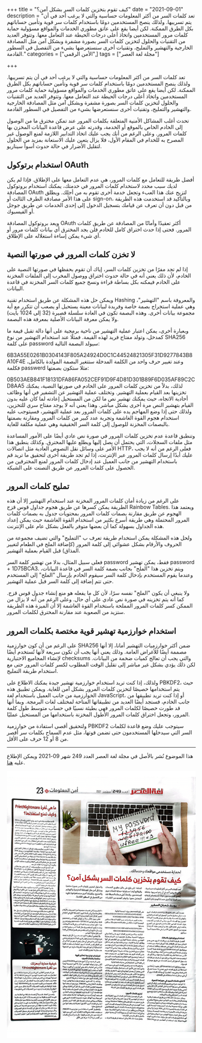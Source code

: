+++
title = "كيف تقوم بتخزين كلمات السر بشكل آمن؟"
date = "2021-09-01"
description = "تعد كلمات السر من أكثر المعلومات حساسية والتي لا يرغب أحد في أن يتم تسريبها. ولذلك ينصح المستخدمين دومًا باستخدام كلمات سر قوية وتأمين حساباتهم بكل الطرق الممكنة. لكن أيضا يقع على عاتق مطوري الخدمات والمواقع مسؤولية حماية كلمات مرور المستخدمين واتخاذ أعلى درجات الحيطة عند التعامل معها. وتتوفر العديد من التقنيات والحلول لتخزين كلمات السر بصورة مشفرة وبشكل آمن مثل المصادقة الخارجية والتهشير والتمليح، وتقنيات أخرى سنستعرضها بشيء من التفصيل في السطور القادمة."
categories = ["اﻷمن الرقمي",]
tags = ["مجلة لغة العصر"]

+++

تعد كلمات السر من أكثر المعلومات حساسية والتي لا يرغب أحد في أن يتم تسريبها. ولذلك ينصح المستخدمين دومًا باستخدام كلمات سر قوية وتأمين حساباتهم بكل الطرق الممكنة. لكن أيضا يقع على عاتق مطوري الخدمات والمواقع مسؤولية حماية كلمات مرور المستخدمين واتخاذ أعلى درجات الحيطة عند التعامل معها. وتتوفر العديد من التقنيات والحلول لتخزين كلمات السر بصورة مشفرة وبشكل آمن مثل المصادقة الخارجية والتهشير والتمليح، وتقنيات أخرى سنستعرضها بشيء من التفصيل في السطور القادمة.

تحدث أغلب المشاكل الأمنية المتعلقة بكلمات المرور عند تمكن مخترق ما من الوصول إلى الخادم الخاص بالموقع أو الخدمة، وقدرته على عرض قاعدة البيانات المخزن بها كلمات المرور. وعلى الرغم من أنك يجب عليك اتخاذ التدابير اللازمة لمنع الوصول غير المصرح به للخدام في المقام الأول، فلا يزال يتعين عليك الاستعانة بمزيد من الحلول لتقليل الأضرار في حالة حدوث أسوأ سيناريو.

## استخدام برتوكول OAuth

أفضل طريقة للتعامل مع كلمات المرور، هي عدم التعامل معها على الإطلاق. فإذا لم يكن لديك سبب محدد لاستخدام كلمات المرور في خدمتك، يمكنك استخدام بروتوكول المصادقة OAuth لتزيح عنك هذا العبء وتجعل خدمة أخرى تقوم به من أجلك. ويطلق على هذا الأمر مصادقة الطرف الثالث أو sign-on، وبالتأكيد قد استخدمت هذه الطريقة من قبل دون أن تعرف عن قيامك بتسجيل الدخول إلى إحدى الخدمات عن طريق جوجل أو الفيسبوك.

ويعد بروتوكول المصادقة OAuth أكثر تعقيدًا وأمانًا من المصادقة عن طريق كلمات المرور. فحتى إذا حدث اختراق كامل للخادم فلن يجد المخترق أي بيانات كلمات مرور أو أي شيء يمكن إساءة استغلاله على الإطلاق.

## لا تخزن كلمات المرور في صورتها النصية

إذا لم تجد مفرًا من تخزين كلمات السر، إياك أن تقوم بحفظها في صورتها النصية على الخادم، لأن ذلك يعني أنه في حالة حدوث اختراق ووصول المخرب إلى الملفات المخزنة على الخادم فيمكنه بكل بساطة قراءة ونسخ جميع كلمات السر المخزنة في قاعدة البيانات.

ويمكن حل هذه المشكلة عن طريق استخدام تقنية Hashing والمعروفة باسم "التهشير"، وهي عملية استخراج بصمة خاصة وفريدة لبيانات معينة يستحيل أو يصعب أن تتكرر مع أية مجموعة بيانات أخرى. وهذه البصمة تكون في العادة سلسلة قصيرة (32 إلى 1024 بايت) ولا يمكن معرفة البيانات الأصلية بمعرفة هذه البصمة.

وبعبارة أخرى، يمكن اعتبار عملية التهشير من ناحية برمجية على أنها دالة تقبل قيمة ما كمدخل، وتولد مفتاح فريد لهذه القيمة. فمثلًا عند استخدام التهشير من نوع SHA256 على كلمة password سيولد البصمة التالية:

6B3A55E0261B0304143F805A24924D0C1C44524821305F31D9277843B8A10F4E
وعند تغيير حرف واحد من الكلمة المدخلة ستتغير البصمة المولدة بالكامل، فكلمة passwerd مثلا ستكون بصمتها:

0B503AEB841F18131DFA86FA052CEF91D9F4D81D301B89F6D035AF89C2CD8AA5
لذلك، بدلاً من تخزين كلمات المرور على الخادم في صورتها النصية، يمكنك تخزينها بعد القيام بعملية التهشير. وتختلف عملية التهشير عن التشفير في أنها وظائف أحادية الاتجاه، حيث يمكنك تهشير نص ما لكن من المستحيل إعادته لما كان عليه بدون القيام بتهشير النص مرة أخرى بشكل مباشر. وهذا يعني أنه لا يوجد مفتاح سري للتخزين، ولذلك حتى إذا وضع المهاجم يده على كلمات المرور بعد عملية التهشير، فسيتوجب عليه استخدام هجوم القوة الغاشمة وتجربة عدد كبير من كلمات المرور ومقارنة بصمتها بالبصمات المخزنة للوصول إلى كلمة السر الحقيقية وهي عملية مكلفة للغاية.

وتنطبق قاعدة عدم تخزين كلمات المرور في صورة نص عادي أيضًا على الأمور المساعدة مثل ملفات السجلات، التي يحتمل أن يصل إليها ويطلع عليها المخترق. وكذلك ينطبق هذا الأمر على وسائل نقل النصوص العادية مثل اتصالات HTTP، فعلى الرغم من أنه لا يجب عليك أبدًا إرسال كلمات المرور عبر الإنترنت، إذا لم تجد طريقة أخرى لتحقيق ما تريد قم باستخدام التهشير من جانب العميل عند إدخال كلمات المرور لمنع المخترقين من الحصول على كلمات المرور عن طريق التصنت على الشبكة.

## تمليح كلمات المرور

على الرغم من زيادة أمان كلمات المرور المخزنة عند استخدام التهشير إلا أن هذه الطريقة يمكن كسرها عن طريق هجوم جداول قوس قزح Rainbow Tables. ويعتمد هذا الهجوم عن طريق مقارنة بصمات كلمات المرور بمحتويات جدول به بصمات كلمات المرور المحتملة وهي طريقة أسرع بكثير من استخدام القوة الغاشمة حيث يمكن إعداد هذه الجداول بسهولة كما أن بعضها متوفر بالفعل بشكل عام على الإنترنت.

ولحل هذه المشكلة يمكن استخدام طريقة تعرف ب "التمليح" والتي تضيف مجموعة من الحروف والأرقام بشكل عشوائي إلى كلمة المرور (كإضافة الملح في الطعام لتغيير المذاق) قبل القيام بعملية التهشير.

فعلى سبيل المثال، بدلا من تهشير كلمة السر password فقط، يمكن تهشير password + 1D75BCA3. ويتم تخزين هذا "الملح" بجانب بصمة كلمة السر في قاعدة البيانات، وعندما يقوم المستخدم بإدخال كلمة السر سيقوم الخادم بإرسال "الملح" إلى المستخدم حتى تتم إضافة إلى كلمة السر قبل عملية التهشير.

ولا ينبغي أن يكون "الملح" نفسه سرًا، لأن كل ما يفعله هو منع إنشاء جدول قوس قزح. كما أنه يتم تخزينه في صورة نص عادي على أي حال. وعلى الرغم من أنه لا يزال من الممكن كسر كلمات المرور المملحة باستخدام القوة الغاشمة إلا أن الميزة هذه الطريقة ستزيد من الصعوبة عند مقارنة المخترق لكلمات المرور.

## استخدام خوارزمية تهشير قوية مختصة بكلمات المرور

على الرغم من أن كون خوارزمية SHA256 ضمن أكثر خوارزميات التهشير أمانا، إلا أنها مصممة أيضًا للأغراض العامة. وذلك يعني أنها يجب أن تكون سريعة لأنها تُستخدم أيضًا لإنشاء المجاميع الاختبارية checksums والتي يجب أن تعالج كميات ضخمة من البيانات. لكن ذلك يؤدي بشكل غير مباشر إلى تقليل الوقت المطلوب لكسر كلمات المرور حتى مع استخدام طريقة التمليح.

ولذلك، إذا كنت تريد استخدام خوارزمية تهشير جيدة يمكنك الاطلاع على PBKDF2، حيث يتم استخدامها خصيصًا لتخزين كلمات المرور بشكل آمن للغاية. ويمكن تطبيق هذه الخوارزمية من جانب العميل باستخدام لغة JavaScript، أو إذا كنت تريد تطبيقها من جانب الخادم، فستجد أيضًا العديد من تطبيقاتها المتاحة لمختلف لغات البرمجة. وبما أنها قد طورت خصيصًا لكلمات المرور فهي بطيئة نسبيًا في حساب متوسط طول كلمة المرور، وتجعل اختراق كلمات المرور الأطول المخزنة باستخدامها من المستحيل عمليًا.

ولتحقيق أقصى استفادة من خوارزمية PBKDF2 سيتوجب عليك وضع قاعدة لكلمات السر التي سيدخلها المستخدمون حتى تضمن قوتها، مثل عدم السماح بكلمات سر أقصر من 8 أو 12 حرف على الأقل.

---

هذا الموضوع نُشر باﻷصل في مجلة لغة العصر العدد 249 شهر 09-2021 ويمكن الإطلاع عليه [هنا](https://drive.google.com/file/d/1ovpFNEGB96_W2rG0fCEtRL9uRwCnGb-t/view?usp=sharing).

![img](images/249-2.png)
